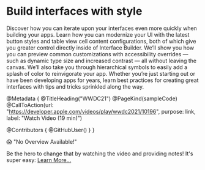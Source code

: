# Build interfaces with style

Discover how you can iterate upon your interfaces even more quickly when building your apps. Learn how you can modernize your UI with the latest button styles and table view cell content configurations, both of which give you greater control directly inside of Interface Builder. We’ll show you how you can preview common customizations with accessibility overrides — such as dynamic type size and increased contrast — all without leaving the canvas. We’ll also take you through hierarchical symbols to easily add a splash of color to reinvigorate your app. Whether you’re just starting out or have been developing apps for years, learn best practices for creating great interfaces with tips and tricks sprinkled along the way.

@Metadata {
   @TitleHeading("WWDC21")
   @PageKind(sampleCode)
   @CallToAction(url: "https://developer.apple.com/videos/play/wwdc2021/10196", purpose: link, label: "Watch Video (19 min)")

   @Contributors {
      @GitHubUser(<replace this with your GitHub handle>)
   }
}

😱 "No Overview Available!"

Be the hero to change that by watching the video and providing notes! It's super easy:
 [Learn More…](https://wwdcnotes.com/documentation/wwdcnotes/contributing)
